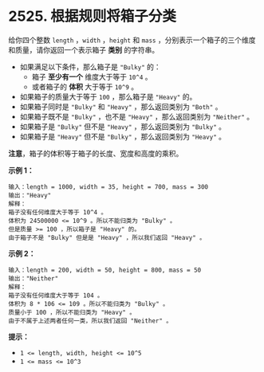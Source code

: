 # 2525. 根据规则将箱子分类

给你四个整数 `length` ，`width` ，`height` 和 `mass` ，分别表示一个箱子的三个维度和质量，请你返回一个表示箱子 **类别** 的字符串。

- 如果满足以下条件，那么箱子是 `"Bulky"` 的：
  - 箱子 **至少有一个** 维度大于等于 `10^4` 。
  - 或者箱子的 **体积** 大于等于 `10^9` 。
- 如果箱子的质量大于等于 `100` ，那么箱子是 `"Heavy"` 的。
- 如果箱子同时是 `"Bulky"` 和 `"Heavy"` ，那么返回类别为 `"Both"` 。
- 如果箱子既不是 `"Bulky"` ，也不是 `"Heavy"` ，那么返回类别为 `"Neither"` 。
- 如果箱子是 `"Bulky"` 但不是 `"Heavy"` ，那么返回类别为 `"Bulky"` 。
- 如果箱子是 `"Heavy"` 但不是 `"Bulky"` ，那么返回类别为 `"Heavy"` 。

**注意**，箱子的体积等于箱子的长度、宽度和高度的乘积。

**示例 1：**

```()
输入：length = 1000, width = 35, height = 700, mass = 300
输出："Heavy"
解释：
箱子没有任何维度大于等于 10^4 。
体积为 24500000 <= 10^9 。所以不能归类为 "Bulky" 。
但是质量 >= 100 ，所以箱子是 "Heavy" 的。
由于箱子不是 "Bulky" 但是是 "Heavy" ，所以我们返回 "Heavy" 。
```

**示例 2：**

```()
输入：length = 200, width = 50, height = 800, mass = 50
输出："Neither"
解释：
箱子没有任何维度大于等于 104 。
体积为 8 * 106 <= 109 。所以不能归类为 "Bulky" 。
质量小于 100 ，所以不能归类为 "Heavy" 。
由于不属于上述两者任何一类，所以我们返回 "Neither" 。
```

**提示：**

- `1 <= length, width, height <= 10^5`
- `1 <= mass <= 10^3`
